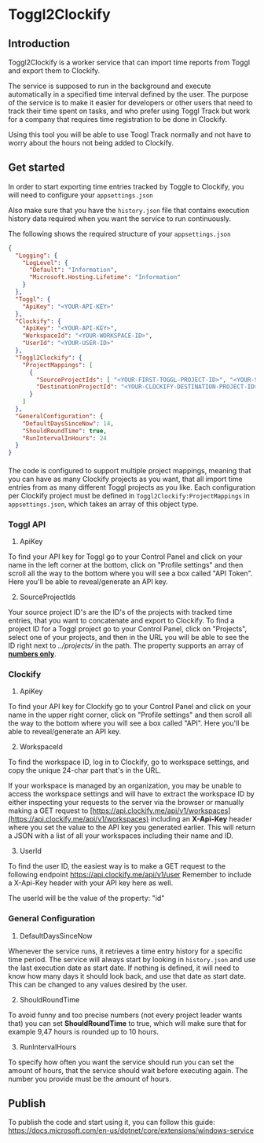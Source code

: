 # Toggl2Clockify

## Introduction

Toggl2Clockify is a worker service that can import time reports from Toggl and export them to Clockify.

The service is supposed to run in the background and execute automatically in a specified time interval defined by the user. The purpose of the service is to make it easier for developers or other users that need to track their time spent on tasks, and who prefer using Toggl Track but work for a company that requires time registration to be done in Clockify. 

Using this tool you will be able to use Toogl Track normally and not have to worry about the hours not being added to Clockify. 

## Get started

In order to start exporting time entries tracked by Toggle to Clockify, you will need to configure your `appsettings.json` 

Also make sure that you have the `history.json` file that contains execution history data required when you want the service to run continuously. 

The following shows the required structure of your `appsettings.json`

```json
{
  "Logging": {
    "LogLevel": {
      "Default": "Information",
      "Microsoft.Hosting.Lifetime": "Information"
    }
  },
  "Toggl": {
    "ApiKey": "<YOUR-API-KEY>"
  },
  "Clockify": {
    "ApiKey": "<YOUR-API-KEY>",
    "WorkspaceId": "<YOUR-WORKSPACE-ID>",
    "UserId": "<YOUR-USER-ID>"
  },
  "Toggl2Clockify": {
    "ProjectMappings": [
      {
        "SourceProjectIds": [ "<YOUR-FIRST-TOGGL-PROJECT-ID>", "<YOUR-SECOND-TOGGL-PROJECT-ID>" ],
        "DestinationProjectId": "<YOUR-CLOCKIFY-DESTINATION-PROJECT-ID>"
      }
    ]
  },
  "GeneralConfiguration": {
    "DefaultDaysSinceNow": 14,
    "ShouldRoundTime": true,
    "RunIntervalInHours": 24
  }
}

```

#### 

The code is configured to support multiple project mappings, meaning that you can have as many Clockify projects as you want, that all import time entries from as many different Toggl projects as you like. Each configuration per Clockify project must be defined in `Toggl2Clockify:ProjectMappings` in `appsettings.json`, which takes an array of this object type. 

### Toggl API

1) ApiKey

To find your API key for Toggl go to your Control Panel and click on your name in the left corner at the bottom, click on "Profile settings" and then scroll all the way to the bottom where you will see a box called "API Token". Here you'll be able to reveal/generate an API key. 

2. SourceProjectIds

Your source project ID's are the ID's of the projects with tracked time entries, that you want to concatenate and export to Clockify. To find a project ID for a Toggl project go to your Control Panel, click on "Projects", select one of your projects, and then in the URL you will be able to see the ID right next to *../projects/* in the path. The property supports an array of <u>**numbers only**</u>.  

### Clockify

1. ApiKey

To find your API key for Clockify go to your Control Panel and click on your name in the upper right corner, click on "Profile settings" and then scroll all the way to the bottom where you will see a box called "API". Here you'll be able to reveal/generate an API key. 

2. WorkspaceId

To find the workspace ID, log in to Clockify, go to workspace settings, and copy the unique 24-char part that's in the URL.

If your workspace is managed by an organization, you may be unable to access the workspace settings and will have to extract the workspace ID by either inspecting your requests to the server via the browser or manually making a GET request to [https://api.clockify.me/api/v1/workspaces](https://api.clockify.me/api/v1/workspaces) including an **X-Api-Key** header where you set the value to the API key you generated earlier. This will return a JSON with a list of all your workspaces including their name and ID. 

3. UserId

To find the user ID, the easiest way is to make a GET request to the following endpoint https://api.clockify.me/api/v1/user
Remember to include a X-Api-Key header with your API key here as well. 

The userId will be the value of the property: "id" 

###  General Configuration

1) DefaultDaysSinceNow

Whenever the service runs, it retrieves a time entry history for a specific time period. The service will always start by looking in `history.json` and use the last execution date as start date. If nothing is defined, it will need to know how many days it should look back, and use that date as start date. This can be changed to any values desired by the user. 

2. ShouldRoundTime

To avoid funny and too precise numbers (not every project leader wants that) you can set **ShouldRoundTime** to true, which will make sure that for example 9,47 hours is rounded up to 10 hours. 

3. RunIntervalHours

To specify how often you want the service should run you can set the amount of hours, that the service should wait before executing again. The number you provide must be the amount of hours. 

## Publish

To publish the code and start using it, you can follow this guide: https://docs.microsoft.com/en-us/dotnet/core/extensions/windows-service
